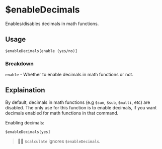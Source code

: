 # $enableDecimals
Enables/disables decimals in math functions.

## Usage
```
$enableDecimals[enable (yes/no)]
```

### Breakdown
`enable` - Whether to enable decimals in math functions or not.

## Explaination
By default, decimals in math functions (e.g `$sum`, `$sub`, `$multi`, etc) are disabled. The only use for this function is to enable decimals, if you want decimals enabled for math functions in that command.

Enabling decimals:
```
$enableDecimals[yes]
```
> 🧙‍♂️ `$calculate` ignores `$enableDecimals`.
